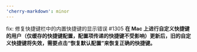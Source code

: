 ```yaml
---
'cherry-markdown': minor
---
```


fix: 修复快捷键栏中的内置快捷键的显示错误 #1305
**在 Mac 上进行自定义快捷键的用户（仅缓存的快捷键配置，配置项传递的快捷键不受影响）更新后，旧的自定义快捷键将失效，需要点击“恢复默认配置”来恢复正确的快捷键。**

